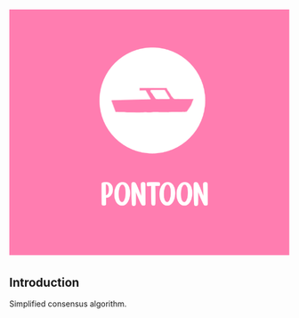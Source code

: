 <h1 align="center">
    <img src="docs/images/pontoon.png">
</h1>

## Introduction

Simplified consensus algorithm.
